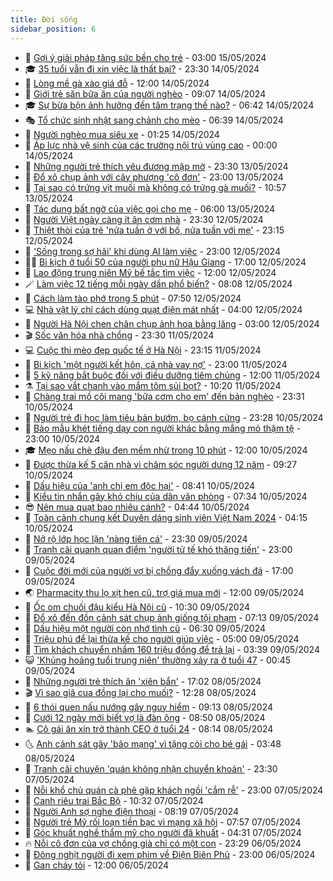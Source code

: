 ```yaml
---
title: Đời sống
sidebar_position: 6
---
```


<!-- vnexpress-doi-song:START -->
- 🚀 [Gợi ý giải pháp tăng sức bền cho trẻ](https://vnexpress.net/goi-y-giai-phap-tang-suc-ben-cho-tre-4744623.html) - 03:00 15/05/2024
- 🎓 [35 tuổi vẫn đi xin việc là thất bại?](https://vnexpress.net/35-tuoi-van-di-xin-viec-la-that-bai-4744163.html) - 23:30 14/05/2024
- 🚦 [Lòng mề gà xào giá đỗ](https://vnexpress.net/long-me-ga-xao-gia-do-4745934.html) - 12:00 14/05/2024
- 🦣 [Giới trẻ săn bữa ăn của người nghèo](https://vnexpress.net/gioi-tre-san-bua-an-cua-nguoi-ngheo-4745862.html) - 09:07 14/05/2024
- 🎓 [Sự bừa bộn ảnh hưởng đến tâm trạng thế nào?](https://vnexpress.net/su-bua-bon-anh-huong-den-tam-trang-the-nao-4745218.html) - 06:42 14/05/2024
- 🎭 [Tổ chức sinh nhật sang chảnh cho mèo](https://vnexpress.net/to-chuc-sinh-nhat-sang-chanh-cho-meo-4745823.html) - 06:39 14/05/2024
- 🦅 [Người nghèo mua siêu xe](https://vnexpress.net/nguoi-ngheo-mua-sieu-xe-4745567.html) - 01:25 14/05/2024
- 🎃 [Áp lực nhà vệ sinh của các trường nội trú vùng cao](https://vnexpress.net/ap-luc-nha-ve-sinh-cua-cac-truong-noi-tru-vung-cao-4745605.html) - 00:00 14/05/2024
- 💪 [Những người trẻ thích yêu đương mập mờ](https://vnexpress.net/nhung-nguoi-tre-thich-yeu-duong-map-mo-4743991.html) - 23:30 13/05/2024
- 🐻 [Đổ xô chụp ảnh với cây phượng &#39;cô đơn&#39;](https://vnexpress.net/do-xo-chup-anh-voi-cay-phuong-co-don-4745573.html) - 23:00 13/05/2024
- 🧠 [Tại sao có trứng vịt muối mà không có trứng gà muối?](https://vnexpress.net/tai-sao-co-trung-vit-muoi-ma-khong-co-trung-ga-muoi-4745569.html) - 10:57 13/05/2024
- 🐘 [Tác dụng bất ngờ của việc gọi cho mẹ](https://vnexpress.net/tac-dung-bat-ngo-cua-viec-goi-cho-me-4745334.html) - 06:00 13/05/2024
- 👹 [Người Việt ngày càng ít ăn cơm nhà](https://vnexpress.net/nguoi-viet-ngay-cang-it-an-com-nha-4743456.html) - 23:30 12/05/2024
- 💂 [Thiệt thòi của trẻ &#39;nửa tuần ở với bố, nửa tuần với mẹ&#39;](https://vnexpress.net/thiet-thoi-cua-tre-nua-tuan-o-voi-bo-nua-tuan-voi-me-4745216.html) - 23:15 12/05/2024
- 🦍 [&#39;Sống trong sợ hãi&#39; khi dùng AI làm việc](https://vnexpress.net/song-trong-so-hai-khi-dung-ai-lam-viec-4745212.html) - 23:00 12/05/2024
- 🧑‍🏫 [Bi kịch ở tuổi 50 của người phụ nữ Hậu Giang](https://vnexpress.net/bi-kich-o-tuoi-50-cua-nguoi-phu-nu-hau-giang-4743173.html) - 17:00 12/05/2024
- 🧰 [Lao động trung niên Mỹ bế tắc tìm việc](https://vnexpress.net/lao-dong-trung-nien-my-be-tac-tim-viec-4744988.html) - 12:00 12/05/2024
- 🪄 [Làm việc 12 tiếng mỗi ngày dần phổ biến?](https://vnexpress.net/lam-viec-12-tieng-moi-ngay-dan-pho-bien-4744793.html) - 08:08 12/05/2024
- 🐲 [Cách làm tào phớ trong 5 phút](https://vnexpress.net/cach-lam-tao-pho-trong-5-phut-4745071.html) - 07:50 12/05/2024
- 💻 [Nhà vật lý chỉ cách dùng quạt điện mát nhất](https://vnexpress.net/nha-vat-ly-chi-cach-dung-quat-dien-mat-nhat-4744980.html) - 04:00 12/05/2024
- 🐘 [Người Hà Nội chen chân chụp ảnh hoa bằng lăng](https://vnexpress.net/nguoi-ha-noi-chen-chan-chup-anh-hoa-bang-lang-4744985.html) - 03:00 12/05/2024
- 🎬 [Sốc văn hóa nhà chồng](https://vnexpress.net/soc-van-hoa-nha-chong-4743960.html) - 23:30 11/05/2024
- 💻 [Cuộc thi mèo đẹp quốc tế ở Hà Nội](https://vnexpress.net/cuoc-thi-meo-dep-quoc-te-o-ha-noi-4744989.html) - 23:15 11/05/2024
- 🧰 [Bi kịch &#39;một người kết hôn, cả nhà vay nợ&#39;](https://vnexpress.net/bi-kich-mot-nguoi-ket-hon-ca-nha-vay-no-4744735.html) - 23:00 11/05/2024
- 🫣 [5 kỹ năng bắt buộc đối với điều dưỡng tiêm chủng](https://vnexpress.net/5-ky-nang-bat-buoc-doi-voi-dieu-duong-tiem-chung-4744899.html) - 12:00 11/05/2024
- ⚗️ [Tại sao vắt chanh vào mắm tôm sủi bọt?](https://vnexpress.net/tai-sao-vat-chanh-vao-mam-tom-sui-bot-4744877.html) - 10:20 11/05/2024
- 🌊 [Chàng trai mồ côi mang &#39;bữa cơm cho em&#39; đến bản nghèo](https://vnexpress.net/chang-trai-mo-coi-mang-bua-com-cho-em-den-ban-ngheo-4742144.html) - 23:31 10/05/2024
- 💃 [Người trẻ đi học làm tiêu bản bướm, bọ cánh cứng](https://vnexpress.net/nguoi-tre-di-hoc-lam-tieu-ban-buom-bo-canh-cung-4743737.html) - 23:28 10/05/2024
- 🦆 [Bảo mẫu khét tiếng dạy con người khác bằng mắng mỏ thậm tệ](https://vnexpress.net/bao-mau-khet-tieng-day-con-nguoi-khac-bang-mang-mo-tham-te-4744609.html) - 23:00 10/05/2024
- 🎓 [Mẹo nấu chè đậu đen mềm nhừ trong 10 phút](https://vnexpress.net/meo-nau-che-dau-den-mem-nhu-trong-10-phut-4744417.html) - 12:00 10/05/2024
- 💪 [Được thừa kế 5 căn nhà vì chăm sóc người dưng 12 năm](https://vnexpress.net/duoc-thua-ke-5-can-nha-vi-cham-soc-nguoi-dung-12-nam-4744541.html) - 09:27 10/05/2024
- 🤔 [Dấu hiệu của &#39;anh chị em độc hại&#39;](https://vnexpress.net/dau-hieu-cua-anh-chi-em-doc-hai-4744558.html) - 08:41 10/05/2024
- 🧰 [Kiểu tin nhắn gây khó chịu của dân văn phòng](https://vnexpress.net/kieu-tin-nhan-gay-kho-chiu-cua-dan-van-phong-4744443.html) - 07:34 10/05/2024
- 😎 [Nên mua quạt bao nhiêu cánh?](https://vnexpress.net/nen-mua-quat-bao-nhieu-canh-4742169.html) - 04:44 10/05/2024
- 🌮 [Toàn cảnh chung kết Duyên dáng sinh viên Việt Nam 2024­](https://vnexpress.net/toan-canh-chung-ket-duyen-dang-sinh-vien-viet-nam-2024-4743432.html) - 04:15 10/05/2024
- 🧠 [Nở rộ lớp học lặn &#39;nàng tiên cá&#39;](https://vnexpress.net/no-ro-lop-hoc-lan-nang-tien-ca-4743992.html) - 23:30 09/05/2024
- 🎡 [Tranh cãi quanh quan điểm &#39;người tử tế khó thăng tiến&#39;](https://vnexpress.net/tranh-cai-quanh-quan-diem-nguoi-tu-te-kho-thang-tien-4744132.html) - 23:00 09/05/2024
- 🎡 [Cuộc đời mới của người vợ bị chồng đẩy xuống vách đá](https://vnexpress.net/cuoc-doi-moi-cua-nguoi-vo-bi-chong-day-xuong-vach-da-4744061.html) - 17:00 09/05/2024
- 🌏 [Pharmacity thu lọ xịt hen cũ, trợ giá mua mới](https://vnexpress.net/pharmacity-thu-lo-xit-hen-cu-tro-gia-mua-moi-4744165.html) - 12:00 09/05/2024
- 🐻 [Ốc om chuối đậu kiểu Hà Nội cũ](https://vnexpress.net/oc-om-chuoi-dau-kieu-ha-noi-cu-4743946.html) - 10:30 09/05/2024
- 💂 [Đổ xô đến đồn cảnh sát chụp ảnh giống tội phạm](https://vnexpress.net/do-xo-den-don-canh-sat-chup-anh-giong-toi-pham-4743973.html) - 07:13 09/05/2024
- 🥸 [Dấu hiệu một người còn nhớ tình cũ](https://vnexpress.net/dau-hieu-mot-nguoi-con-nho-tinh-cu-4743474.html) - 06:30 09/05/2024
- 🌋 [Triệu phú để lại thừa kế cho người giúp việc](https://vnexpress.net/trieu-phu-de-lai-thua-ke-cho-nguoi-giup-viec-4743882.html) - 05:00 09/05/2024
- 🦩 [Tìm khách chuyển nhầm 160 triệu đồng để trả lại](https://vnexpress.net/tim-khach-chuyen-nham-160-trieu-dong-de-tra-lai-4743842.html) - 03:39 09/05/2024
- 😺 [&#39;Khủng hoảng tuổi trung niên&#39; thường xảy ra ở tuổi 47](https://vnexpress.net/khung-hoang-tuoi-trung-nien-thuong-xay-ra-o-tuoi-47-4743672.html) - 00:45 09/05/2024
- 🐻 [Những người trẻ thích ăn &#39;xiên bẩn&#39;](https://vnexpress.net/nhung-nguoi-tre-thich-an-xien-ban-4743740.html) - 17:02 08/05/2024
- 🎬 [Vì sao giã cua đồng lại cho muối?](https://vnexpress.net/vi-sao-gia-cua-dong-lai-cho-muoi-4743684.html) - 12:28 08/05/2024
- 🎊 [6 thói quen nấu nướng gây nguy hiểm](https://vnexpress.net/6-thoi-quen-nau-nuong-gay-nguy-hiem-4742992.html) - 09:13 08/05/2024
- 💄 [Cưới 12 ngày mới biết vợ là đàn ông](https://vnexpress.net/cuoi-12-ngay-moi-biet-vo-la-dan-ong-4743608.html) - 08:50 08/05/2024
- 🏊 [Cô gái ăn xin trở thành CEO ở tuổi 24](https://vnexpress.net/co-gai-an-xin-tro-thanh-ceo-o-tuoi-24-4743438.html) - 08:14 08/05/2024
- 🌜 [Anh cảnh sát gây &#39;bão mạng&#39; vì tặng còi cho bé gái](https://vnexpress.net/anh-canh-sat-gay-bao-mang-vi-tang-coi-cho-be-gai-4743426.html) - 03:48 08/05/2024
- 🤡 [Tranh cãi chuyện &#39;quán không nhận chuyển khoản&#39;](https://vnexpress.net/tranh-cai-chuyen-quan-khong-nhan-chuyen-khoan-4742780.html) - 23:30 07/05/2024
- 🥰 [Nỗi khổ chủ quán cà phê gặp khách ngồi &#39;cắm rễ&#39;](https://vnexpress.net/noi-kho-chu-quan-ca-phe-gap-khach-ngoi-cam-re-4739666.html) - 23:00 07/05/2024
- 🦍 [Canh riêu trai Bắc Bộ](https://vnexpress.net/canh-rieu-trai-bac-bo-4743099.html) - 10:32 07/05/2024
- 🫣 [Người Anh sợ nghe điện thoại](https://vnexpress.net/nguoi-anh-so-nghe-dien-thoai-4743051.html) - 08:19 07/05/2024
- 🚦 [Người trẻ Mỹ rối loạn tiền bạc vì mạng xã hội](https://vnexpress.net/nguoi-tre-my-roi-loan-tien-bac-vi-mang-xa-hoi-4743033.html) - 07:57 07/05/2024
- 🐘 [Góc khuất nghề thẩm mỹ cho người đã khuất](https://vnexpress.net/goc-khuat-nghe-tham-my-cho-nguoi-da-khuat-4741544.html) - 04:31 07/05/2024
- 🔥 [Nỗi cô đơn của vợ chồng già chỉ có một con](https://vnexpress.net/noi-co-don-cua-vo-chong-gia-chi-co-mot-con-4741214.html) - 23:29 06/05/2024
- 🎃 [Đông nghịt người đi xem phim về Điện Biên Phủ](https://vnexpress.net/dong-nghit-nguoi-di-xem-phim-ve-dien-bien-phu-4742556.html) - 23:00 06/05/2024
- 🥳 [Gan cháy tỏi](https://vnexpress.net/gan-chay-toi-4742705.html) - 12:00 06/05/2024<!-- vnexpress-doi-song:END -->
